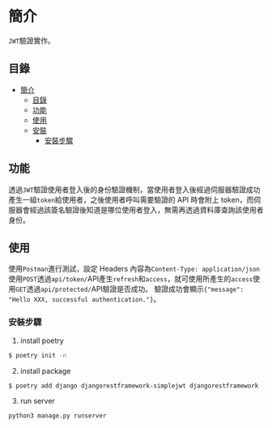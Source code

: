# 簡介
`JWT`驗證實作。

## 目錄
- [簡介](#簡介)
   - [目錄](#目錄)
   - [功能](#功能)
   - [使用](#使用)
   - [安裝](#安裝)
      - [安裝步驟](#安裝步驟)

## 功能
透過`JWT`驗證使用者登入後的身份驗證機制，當使用者登入後經過伺服器驗證成功產生一組`token`給使用者，之後使用者呼叫需要驗證的 API 時會附上 token，而伺服器會經過該簽名驗證後知道是哪位使用者登入，無需再透過資料庫查詢該使用者身份。

## 使用
使用`Postman`進行測試，設定 Headers 內容為`Content-Type: application/json`使用`POST`透過`api/token/`API產生`refresh`和`access`，就可使用所產生的`access`使用`GET`透過`api/protected/`API驗證是否成功。
驗證成功會顯示`{"message": "Hello XXX, successful authentication."}`。

### 安裝步驟
1. install poetry
```bash
$ poetry init -n
```
2. install package
```bash
$ poetry add django djangorestframework-simplejwt djangorestframework
```
3. run server
```bash
python3 manage.py runserver
```